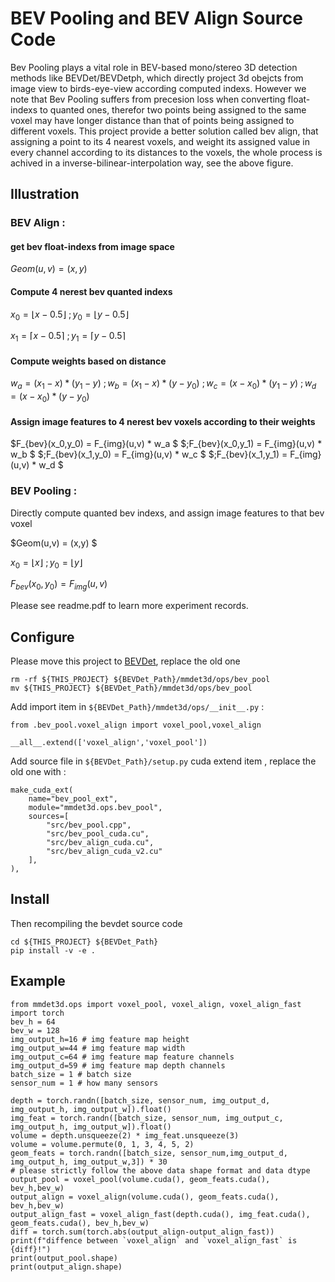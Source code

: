 # BEV Pooling and BEV Align Source Code 

Bev Pooling plays a vital role in BEV-based mono/stereo 3D detection methods like BEVDet/BEVDetph, which directly project 3d obejcts from image view to birds-eye-view according computed indexs. However we note that Bev Pooling suffers from precesion loss when converting float-indexs to quanted ones, therefor two points being assigned to the same voxel may have longer distance than that of points being assigned to different voxels. This project provide a better solution called bev align, that assigning a point to its 4 nearest voxels, and weight its assigned value in every channel according to its distances to the voxels, the whole process is achived in a inverse-bilinear-interpolation way, see the above figure.

## Illustration

### BEV Align :
#### get bev float-indexs from image space
$Geom(u,v) = (x,y)$ 
#### Compute 4 nerest bev quanted indexs
$x_0 = \lfloor x-0.5 \rfloor$
$;y_0 = \lfloor y-0.5 \rfloor$

$x_1 = \lceil x-0.5 \rceil$
$;y_1 = \lceil y-0.5 \rceil$

#### Compute weights based on distance
$w_a = (x_1 - x) * (y_1 - y)$
$;w_b = (x_1 - x) * (y - y_0)$
$;w_c = (x - x_0) * (y_1 - y)$
$;w_d = (x - x_0) * (y - y_0)$

#### Assign image features to 4 nerest bev voxels according to their weights
$F_{bev}(x_0,y_0) = F_{img}(u,v) * w_a $ 
$;F_{bev}(x_0,y_1) = F_{img}(u,v) * w_b $
$;F_{bev}(x_1,y_0) = F_{img}(u,v) * w_c $
$;F_{bev}(x_1,y_1) = F_{img}(u,v) * w_d $

### BEV Pooling :

Directly compute quanted bev indexs, and assign image features to that bev voxel

$Geom(u,v) = (x,y) $

$x_0 = \lfloor x \rfloor$
$;y_0 = \lfloor y \rfloor$

$F_{bev}(x_0,y_0) = F_{img}(u,v)$ 



Please see readme.pdf to learn more experiment records. 

## Configure
Please move this project to [BEVDet](https://github.com/HuangJunJie2017/BEVDet), replace the old one 
```
rm -rf ${THIS_PROJECT} ${BEVDet_Path}/mmdet3d/ops/bev_pool
mv ${THIS_PROJECT} ${BEVDet_Path}/mmdet3d/ops/bev_pool
```


Add import item in `${BEVDet_Path}/mmdet3d/ops/__init__.py` :
```
from .bev_pool.voxel_align import voxel_pool,voxel_align

__all__.extend(['voxel_align','voxel_pool'])
```

Add source file in `${BEVDet_Path}/setup.py` cuda extend item , replace the old one with : 
```
make_cuda_ext(
    name="bev_pool_ext",
    module="mmdet3d.ops.bev_pool",
    sources=[
        "src/bev_pool.cpp",
        "src/bev_pool_cuda.cu",
        "src/bev_align_cuda.cu",
        "src/bev_align_cuda_v2.cu"
    ],
),
```

## Install 

Then recompiling the bevdet source code 

```
cd ${THIS_PROJECT} ${BEVDet_Path}
pip install -v -e .
```

## Example
```
from mmdet3d.ops import voxel_pool, voxel_align, voxel_align_fast
import torch
bev_h = 64
bev_w = 128
img_output_h=16 # img feature map height
img_output_w=44 # img feature map width
img_output_c=64 # img feature map feature channels
img_output_d=59 # img feature map depth channels
batch_size = 1 # batch size 
sensor_num = 1 # how many sensors

depth = torch.randn([batch_size, sensor_num, img_output_d, img_output_h, img_output_w]).float()
img_feat = torch.randn([batch_size, sensor_num, img_output_c, img_output_h, img_output_w]).float()
volume = depth.unsqueeze(2) * img_feat.unsqueeze(3)
volume = volume.permute(0, 1, 3, 4, 5, 2)
geom_feats = torch.randn([batch_size, sensor_num,img_output_d, img_output_h, img_output_w,3]) * 30
# please strictly follow the above data shape format and data dtype
output_pool = voxel_pool(volume.cuda(), geom_feats.cuda(), bev_h,bev_w)
output_align = voxel_align(volume.cuda(), geom_feats.cuda(), bev_h,bev_w)
output_align_fast = voxel_align_fast(depth.cuda(), img_feat.cuda(), geom_feats.cuda(), bev_h,bev_w)
diff = torch.sum(torch.abs(output_align-output_align_fast))
print(f"diffence between `voxel_align` and `voxel_align_fast` is {diff}!")
print(output_pool.shape)
print(output_align.shape)
```


